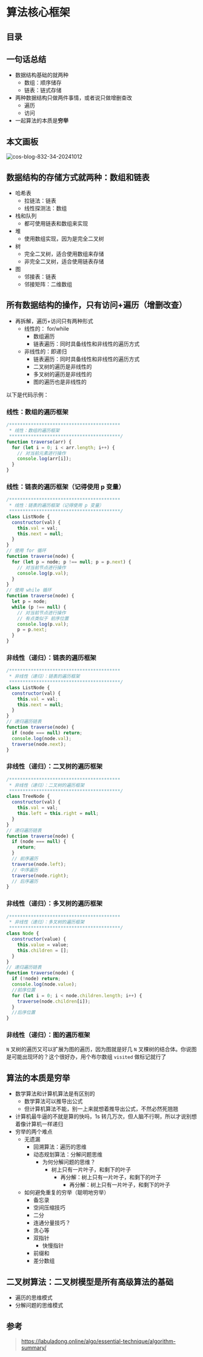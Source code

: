 
# 算法核心框架



## 目录
<!-- toc -->
 ## 一句话总结 

- 数据结构基础的就两种
	- 数组：顺序储存
	- 链表：链式存储
- 两种数据结构只做两件事情，或者说只做增删查改
	- 遍历
	- 访问
- 一起算法的本质是**穷举**

## 本文画板

![cos-blog-832-34-20241012](https://blog-1310531898.cos.ap-beijing.myqcloud.com/832-34-20241012/计算机算法框架思维.jpg)

## 数据结构的存储方式就两种：数组和链表

- 哈希表
	- 拉链法：链表
	- 线性探测法：数组
- 栈和队列
	- 都可使用链表和数组来实现
- 堆
	- 使用数组实现，因为是完全二叉树
- 树
	- 完全二叉树，适合使用数组来存储
	- 非完全二叉树，适合使用链表存储
- 图
	- 邻接表：链表
	- 邻接矩阵：二维数组

## 所有数据结构的操作，只有访问+遍历（增删改查）

- 再拆解，遍历+访问只有两种形式
	- 线性的： for/while
		- 数组遍历
		- 链表遍历：同时具备线性和非线性的遍历方式
	- 非线性的：即递归
		- 链表遍历：同时具备线性和非线性的遍历方式
		- 二叉树的遍历是非线性的
		- 多叉树的遍历是非线性的
		- 图的遍历也是非线性的

以下是代码示例：

### 线性：数组的遍历框架

```javascript
/*****************************************
 * 线性：数组的遍历框架
 *****************************************/
function traverse(arr) {
  for (let i = 0; i < arr.length; i++) {
    // 对当前元素进行操作
    console.log(arr[i]);
  }
}
```

### 线性：链表的遍历框架（记得使用 p 变量）

```javascript hl:10,17,22
/*****************************************
 * 线性：链表的遍历框架（记得使用 p 变量）
 *****************************************/
class ListNode {
  constructor(val) {
    this.val = val;
    this.next = null;
  }
}
// 使用 for 循环
function traverse(node) {
  for (let p = node; p !== null; p = p.next) {
    // 对当前节点进行操作
    console.log(p.val);
  }
}
// 使用 while 循环
function traverse(node) {
  let p = node;
  while (p !== null) {
    // 对当前节点进行操作
    // 有点类似于 前序位置
    console.log(p.val);
    p = p.next;
  }
}

```

### 非线性（递归）：链表的遍历框架

```javascript
/*****************************************
 * 非线性（递归）：链表的遍历框架
 *****************************************/
class ListNode {
  constructor(val) {
    this.val = val;
    this.next = null;
  }
}
// 递归遍历链表
function traverse(node) {
  if (node === null) return;
  console.log(node.val);
  traverse(node.next);
}

```

### 非线性（递归）：二叉树的遍历框架

```js
/*****************************************
 * 非线性（递归）：二叉树的遍历框架
 *****************************************/
class TreeNode {
  constructor(val) {
    this.val = val;
    this.left = this.right = null;
  }
}
// 递归遍历链表
function traverse(node) {
  if (node === null) {
    return;
  }
  // 前序遍历
  traverse(node.left);
  // 中序遍历
  traverse(node.right);
  // 后序遍历
}

```

### 非线性（递归）：多叉树的遍历框架

```js
/*****************************************
 * 非线性（递归）：多叉树的遍历框架
 *****************************************/
class Node {
  constructor(value) {
    this.value = value;
    this.children = [];
  }
}
// 递归遍历链表
function traverse(node) {
  if (!node) return;
  console.log(node.value);
  //前序位置
  for (let i = 0; i < node.children.length; i++) {
    traverse(node.children[i]);
  }
  //后序位置
}

```

### 非线性（递归）：图的遍历框架

`N` 叉树的遍历又可以扩展为图的遍历，因为图就是好几 `N` 叉棵树的结合体。你说图是可能出现环的？这个很好办，用个布尔数组 `visited` 做标记就行了

## 算法的本质是穷举

- 数学算法和计算机算法是有区别的
	- 数学算法可以推导出公式
	- 但计算机算法不能，别一上来就想着推导出公式，不然必然死翘翘
- 计算机最牛逼的不就是算的快吗，1s 转几万次，但人脑不行啊，所以才说别想着像计算机一样递归
- 穷举的两个难点
	- 无遗漏
		- 回溯算法：遍历的思维
		- 动态规划算法：分解问题思维
			- 为何分解问题的思维？
				- 树上只有一片叶子，和剩下的叶子 
					- 再分解：树上只有一片叶子，和剩下的叶子 
						- 再分解：树上只有一片叶子，和剩下的叶子 
	- 如何避免重复的穷举（聪明地穷举）
		- 备忘录
		- 空间压缩技巧
		- 二分
		- 连通分量技巧？
		- 贪心等
		- 双指针
			- 快慢指针
		- 前缀和
		- 差分数组

## 二叉树算法：二叉树模型是所有高级算法的基础

- 遍历的思维模式
- 分解问题的思维模式


## 参考

> https://labuladong.online/algo/essential-technique/algorithm-summary/
